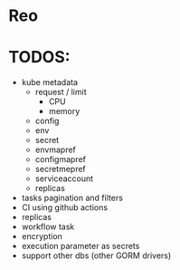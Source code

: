 # Reo

# TODOS:

- kube metadata
  - request / limit
    - CPU
    - memory
  - config
  - env
  - secret
  - envmapref
  - configmapref
  - secretmepref
  - serviceaccount
  - replicas
- tasks pagination and filters
- CI using github actions
- replicas
- workflow task
- encryption
- execution parameter as secrets
- support other dbs (other GORM drivers)
